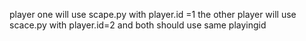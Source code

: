 player one will use scape.py with player.id =1
the other player will use scace.py with player.id=2
and both should use same playingid
